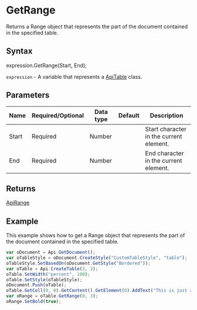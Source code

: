 # GetRange

Returns a Range object that represents the part of the document contained in the specified table.

## Syntax

expression.GetRange(Start, End);

`expression` - A variable that represents a [ApiTable](../ApiTable.md) class.

## Parameters

| **Name** | **Required/Optional** | **Data type** | **Default** | **Description** |
| ------------- | ------------- | ------------- | ------------- | ------------- |
| Start | Required | Number |  | Start character in the current element. |
| End | Required | Number |  | End character in the current element. |

## Returns

[ApiRange](../../ApiRange/ApiRange.md)

## Example

This example shows how to get a Range object that represents the part of the document contained in the specified table.

```javascript
var oDocument = Api.GetDocument();
var oTableStyle = oDocument.CreateStyle("CustomTableStyle", "table");
oTableStyle.SetBasedOn(oDocument.GetStyle("Bordered"));
var oTable = Api.CreateTable(3, 3);
oTable.SetWidth("percent", 100);
oTable.SetStyle(oTableStyle);
oDocument.Push(oTable);
oTable.GetCell(0, 0).GetContent().GetElement(0).AddText("This is just a sample text.");
var oRange = oTable.GetRange(0, 3);
oRange.SetBold(true);
```
